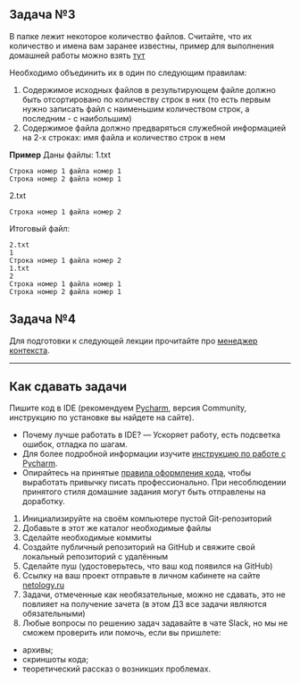 ## Задача №3
В папке лежит некоторое количество файлов. Считайте, что их количество и имена вам заранее известны, пример для выполнения домашней работы можно взять [тут](https://github.com/netology-code/py-homework-basic-files/tree/master/2.4.files/sorted)  

Необходимо объединить их в один по следующим правилам:
1. Содержимое исходных файлов в результирующем файле должно быть отсортировано по количеству строк в них (то есть первым нужно записать файл с наименьшим количеством строк, а последним - с наибольшим)
2. Содержимое файла должно предваряться служебной информацией на 2-х строках: имя файла и количество строк в нем

**Пример**
Даны файлы: 
1.txt
```
Строка номер 1 файла номер 1
Строка номер 2 файла номер 1
```

2.txt
```
Строка номер 1 файла номер 2
```

Итоговый файл: 
```
2.txt
1
Строка номер 1 файла номер 2
1.txt
2
Строка номер 1 файла номер 1
Строка номер 2 файла номер 1
```


## Задача №4
Для подготовки к следующей лекции прочитайте про [менеджер контекста](https://habr.com/ru/post/196382/).

---
## Как сдавать задачи
Пишите код в IDE (рекомендуем [Pycharm](https://www.jetbrains.com/ru-ru/pycharm/download/#section=windows), версия Community, инструкцию по установке вы найдете на сайте).  
- Почему лучше работать в IDE? — Ускоряет работу, есть подсветка ошибок, отладка по шагам.  
- Для более подробной информации изучите [инструкцию по работе с Pycharm](https://github.com/netology-code/guides/blob/master/python/Pycharm.md).  
- Опирайтесь на принятые [правила оформления кода](https://github.com/netology-code/codestyle/tree/master/python), чтобы выработать привычку писать профессионально. При несоблюдении принятого стиля домашние задания могут быть отправлены на доработку. 

1. Инициализируйте на своём компьютере пустой Git-репозиторий
2. Добавьте в этот же каталог необходимые файлы
3. Сделайте необходимые коммиты
4. Создайте публичный репозиторий на GitHub и свяжите свой локальный репозиторий с удалённым
5. Сделайте пуш (удостоверьтесь, что ваш код появился на GitHub)
6. Ссылку на ваш проект отправьте в личном кабинете на сайте [netology.ru](http://netology.ru/)
7. Задачи, отмеченные как необязательные, можно не сдавать, это не повлияет на получение зачета (в этом ДЗ все задачи являются обязательными)
8. Любые вопросы по решению задач задавайте в чате Slack, но мы не сможем проверить или помочь, если вы пришлете:
* архивы;
* скриншоты кода;
* теоретический рассказ о возникших проблемах.
